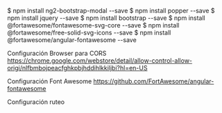 

$ npm install ng2-bootstrap-modal --save
$ npm install popper --save
$ npm install jquery --save
$ npm install bootstrap --save
$ npm install @fortawesome/fontawesome-svg-core --save
$ npm install @fortawesome/free-solid-svg-icons --save
$ npm install @fortawesome/angular-fontawesome --save

Configuración Browser para CORS
https://chrome.google.com/webstore/detail/allow-control-allow-origi/nlfbmbojpeacfghkpbjhddihlkkiljbi?hl=en-US

Configuración Font Awesome
https://github.com/FortAwesome/angular-fontawesome

Configuración ruteo



